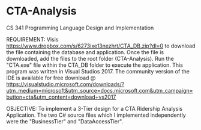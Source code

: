 # CTA-Analysis

CS 341 Programming Language Design and Implementation

REQUIREMENT: Visis https://www.dropbox.com/s/6273ixe13nezhrt/CTA_DB.zip?dl=0 to download the file containing the database and application. Once the file is downloaded, add the files to the root folder (CTA-Analysis). Run the "CTA.exe" file within the CTA_DB folder to execute the application. This program was written in Visual Studios 2017. The community version of the IDE is available for free download @ https://visualstudio.microsoft.com/downloads/?utm_medium=microsoft&utm_source=docs.microsoft.com&utm_campaign=button+cta&utm_content=download+vs2017 

OBJECTIVE: To implement a 3-Tier design for a CTA Ridership Analysis Application. The two C# source files which I implemented independently were the "BusinessTier" and "DataAccessTier". 
